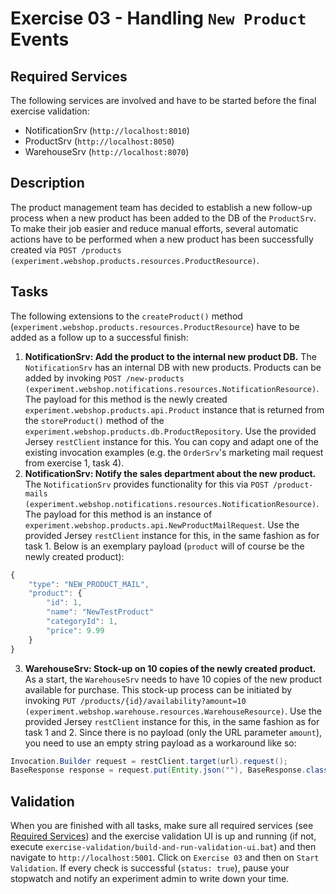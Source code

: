 # Exercise 03 - Handling `New Product` Events

## Required Services

The following services are involved and have to be started before the final exercise validation:

- NotificationSrv (`http://localhost:8010`)
- ProductSrv (`http://localhost:8050`)
- WarehouseSrv  (`http://localhost:8070`)

## Description

The product management team has decided to establish a new follow-up process when a new product has been added to the DB of the `ProductSrv`. To make their job easier and reduce manual efforts, several automatic actions have to be performed when a new product has been successfully created via `POST /products (experiment.webshop.products.resources.ProductResource)`.

## Tasks

The following extensions to the `createProduct()` method (`experiment.webshop.products.resources.ProductResource`) have to be added as a follow up to a successful finish:

1. **NotificationSrv: Add the product to the internal new product DB.** The `NotificationSrv` has an internal DB with new products. Products can be added by invoking `POST /new-products (experiment.webshop.notifications.resources.NotificationResource)`. The payload for this method is the newly created `experiment.webshop.products.api.Product` instance that is returned from the `storeProduct()` method of the `experiment.webshop.products.db.ProductRepository`. Use the provided Jersey `restClient` instance for this. You can copy and adapt one of the existing invocation examples (e.g. the `OrderSrv`'s marketing mail request from exercise 1, task 4).
2. **NotificationSrv: Notify the sales department about the new product.** The `NotificationSrv` provides functionality for this via `POST /product-mails (experiment.webshop.notifications.resources.NotificationResource)`. The payload for this method is an instance of `experiment.webshop.products.api.NewProductMailRequest`. Use the provided Jersey `restClient` instance for this, in the same fashion as for task 1. Below is an exemplary payload (`product` will of course be the newly created product):

```javascript
{
    "type": "NEW_PRODUCT_MAIL",
    "product": {
        "id": 1,
        "name": "NewTestProduct"
        "categoryId": 1,
        "price": 9.99
    }
}
```

3. **WarehouseSrv: Stock-up on 10 copies of the newly created product.** As a start, the `WarehouseSrv` needs to have 10 copies of the new product available for purchase. This stock-up process can be initiated by invoking `PUT /products/{id}/availability?amount=10 (experiment.webshop.warehouse.resources.WarehouseResource)`. Use the provided Jersey `restClient` instance for this, in the same fashion as for task 1 and 2. Since there is no payload (only the URL parameter `amount`), you need to use an empty string payload as a workaround like so:

```java
Invocation.Builder request = restClient.target(url).request();
BaseResponse response = request.put(Entity.json(""), BaseResponse.class)
```

## Validation

When you are finished with all tasks, make sure all required services (see [Required Services](#required-services)) and the exercise validation UI is up and running (if not, execute `exercise-validation/build-and-run-validation-ui.bat`) and then navigate to `http://localhost:5001`. Click on `Exercise 03` and then on `Start Validation`. If every check is successful (`status: true`), pause your stopwatch and notify an experiment admin to write down your time.